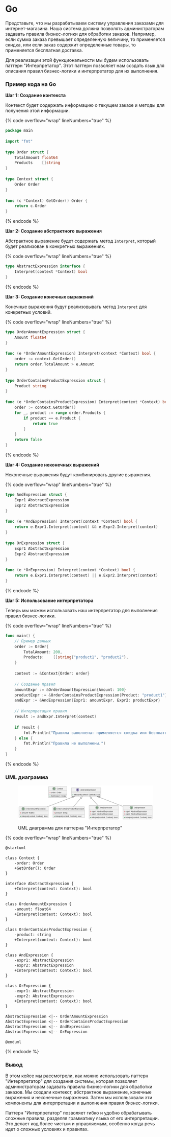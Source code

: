 # Go

Представьте, что мы разрабатываем систему управления заказами для интернет-магазина. Наша система должна позволять администраторам задавать правила бизнес-логики для обработки заказов. Например, если сумма заказа превышает определенную величину, то применяется скидка, или если заказ содержит определенные товары, то применяется бесплатная доставка.

Для реализации этой функциональности мы будем использовать паттерн "Интерпретатор". Этот паттерн позволяет нам создать язык для описания правил бизнес-логики и интерпретатор для их выполнения.

### Пример кода на Go

**Шаг 1: Создание контекста**

Контекст будет содержать информацию о текущем заказе и методы для получения этой информации.

{% code overflow="wrap" lineNumbers="true" %}
```go
package main

import "fmt"

type Order struct {
    TotalAmount float64
    Products    []string
}

type Context struct {
    Order Order
}

func (c *Context) GetOrder() Order {
    return c.Order
}
```
{% endcode %}

**Шаг 2: Создание абстрактного выражения**

Абстрактное выражение будет содержать метод `Interpret`, который будет реализован в конкретных выражениях.

{% code overflow="wrap" lineNumbers="true" %}
```go
type AbstractExpression interface {
    Interpret(context *Context) bool
}
```
{% endcode %}

**Шаг 3: Создание конечных выражений**

Конечные выражения будут реализовывать метод `Interpret` для конкретных условий.

{% code overflow="wrap" lineNumbers="true" %}
```go
type OrderAmountExpression struct {
    Amount float64
}

func (e *OrderAmountExpression) Interpret(context *Context) bool {
    order := context.GetOrder()
    return order.TotalAmount > e.Amount
}

type OrderContainsProductExpression struct {
    Product string
}

func (e *OrderContainsProductExpression) Interpret(context *Context) bool {
    order := context.GetOrder()
    for _, product := range order.Products {
        if product == e.Product {
            return true
        }
    }
    return false
}
```
{% endcode %}

**Шаг 4: Создание неконечных выражений**

Неконечные выражения будут комбинировать другие выражения.

{% code overflow="wrap" lineNumbers="true" %}
```go
type AndExpression struct {
    Expr1 AbstractExpression
    Expr2 AbstractExpression
}

func (e *AndExpression) Interpret(context *Context) bool {
    return e.Expr1.Interpret(context) && e.Expr2.Interpret(context)
}

type OrExpression struct {
    Expr1 AbstractExpression
    Expr2 AbstractExpression
}

func (e *OrExpression) Interpret(context *Context) bool {
    return e.Expr1.Interpret(context) || e.Expr2.Interpret(context)
}
```
{% endcode %}

**Шаг 5: Использование интерпретатора**

Теперь мы можем использовать наш интерпретатор для выполнения правил бизнес-логики.

{% code overflow="wrap" lineNumbers="true" %}
```go
func main() {
    // Пример данных
    order := Order{
        TotalAmount: 200,
        Products:    []string{"product1", "product2"},
    }

    context := &Context{Order: order}

    // Создание правил
    amountExpr := &OrderAmountExpression{Amount: 100}
    productExpr := &OrderContainsProductExpression{Product: "product1"}
    andExpr := &AndExpression{Expr1: amountExpr, Expr2: productExpr}

    // Интерпретация правил
    result := andExpr.Interpret(context)

    if result {
        fmt.Println("Правила выполнены: применяется скидка или бесплатная доставка.")
    } else {
        fmt.Println("Правила не выполнены.")
    }
}
```
{% endcode %}

### UML диаграмма

<figure><img src="../../../../../.gitbook/assets/image (1) (1) (1) (1) (1) (1) (1) (1) (1).png" alt=""><figcaption><p>UML диаграмма для паттерна "Интерпретатор"</p></figcaption></figure>

{% code overflow="wrap" lineNumbers="true" %}
```plantuml
@startuml

class Context {
    -order: Order
    +GetOrder(): Order
}

interface AbstractExpression {
    +Interpret(context: Context): bool
}

class OrderAmountExpression {
    -amount: float64
    +Interpret(context: Context): bool
}

class OrderContainsProductExpression {
    -product: string
    +Interpret(context: Context): bool
}

class AndExpression {
    -expr1: AbstractExpression
    -expr2: AbstractExpression
    +Interpret(context: Context): bool
}

class OrExpression {
    -expr1: AbstractExpression
    -expr2: AbstractExpression
    +Interpret(context: Context): bool
}

AbstractExpression <|-- OrderAmountExpression
AbstractExpression <|-- OrderContainsProductExpression
AbstractExpression <|-- AndExpression
AbstractExpression <|-- OrExpression

@enduml
```
{% endcode %}

### Вывод

В этом кейсе мы рассмотрели, как можно использовать паттерн "Интерпретатор" для создания системы, которая позволяет администраторам задавать правила бизнес-логики для обработки заказов. Мы создали контекст, абстрактное выражение, конечные выражения и неконечные выражения. Затем мы использовали эти компоненты для интерпретации и выполнения правил бизнес-логики.

Паттерн "Интерпретатор" позволяет гибко и удобно обрабатывать сложные правила, разделяя грамматику языка от его интерпретации. Это делает код более чистым и управляемым, особенно когда речь идет о сложных условиях и правилах.
